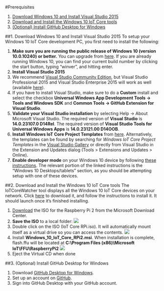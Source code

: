 #Prerequisites

1. [Download Windows 10 and Install Visual Studio 2015](#vs)
2. [Download and Install the Windows 10 IoT Core tools](#w10iot)
3. [(Optional) Install GitHub Desktop for Windows](#github)


<a name="vs"></a>
##1. Download Windows 10 and Install Visual Studio 2015
To setup your Windows 10 IoT Core development PC, you first need to install the following:

1.	**Make sure you are running the public release of Windows 10 (version 10.0.10240) or better.** You can upgrade from [here](http://www.microsoft.com/en-us/software-download/windows10). If you are already running Windows 10, you can find your current build number by clicking the start button, typing “winver”, and hitting enter.
2.	**Install Visual Studio 2015**
   1.	We recommend [Visual Studio Community Edition](http://go.microsoft.com/fwlink/?LinkID=534599), but Visual Studio Professional 2015 and Visual Studio Enterprise 2015 will work as well (available [here](http://go.microsoft.com/fwlink/?LinkID=534599)).
   2.	If you have to install Visual Studio, make sure to do a **Custom** install and select the checkbox **Universal Windows App Development Tools -> Tools and Windows SDK** and **Common Tools -> GitHub Extension for Visual Studio**.
   3.	**Validate your Visual Studio installation** by selecting Help -> About Microsoft Visual Studio. The required version of **Visual Studio** is **14.0.23107.0 D14Rel**. The required version of **Visual Studio Tools for Universal Windows Apps** is **14.0.23121.00 D14OOB**.
3.	**Install Windows IoT Core Project Templates** from [here](https://visualstudiogallery.msdn.microsoft.com/06507e74-41cf-47b2-b7fe-8a2624202d36). Alternatively, the templates can be found by searching for *Windows IoT Core Project Templates* in the [Visual Studio Gallery](https://visualstudiogallery.msdn.microsoft.com/) or directly from Visual Studio in the Extension and Updates dialog (Tools > Extensions and Updates > Online).
4.	**Enable developer mode** on your Windows 10 device by following [these instructions](https://msdn.microsoft.com/library/windows/apps/xaml/dn706236.aspx). The relevant portion of the linked instructions is the “Windows 10 Desktops/tablets” section, as you should be attempting setup with one of these devices.


<a name="w10iot"></a>
##2. Download and Install the Windows 10 IoT Core tools
The IoTCoreWatcher tool displays all the Windows 10 IoT Core devices on your network. Click [here](http://go.microsoft.com/fwlink/?LinkId=616847) to download it, and follow the instructions to install it. It should launch once it’s finished installing.

1.	[Download](http://go.microsoft.com/fwlink/?LinkId=616847) the ISO for the Raspberry Pi 2 from the Microsoft Download Center.
2.	**Save the ISO** to a local folder:
    ![](http://oliviak.blob.core.windows.net/blog/iot/4%201%20install%201.png)
3.	Double click on the ISO (IoT Core RPi.iso). It will automatically mount itself as a virtual drive so you can access the contents. ![](http://oliviak.blob.core.windows.net/blog/iot/4%201%20install%202.png)
4.	Install **Windows_10_IoT_Core_RPi2.msi**. When installation is complete, flash.ffu will be located at **C:\Program Files (x86)\Microsoft IoT\FFU\RaspberryPi2** ![](http://oliviak.blob.core.windows.net/blog/iot/4%201%20install%203.png)
5.	Eject the Virtual CD when done

<a name="github"></a>
##3. (Optional) Install GitHub Desktop for Windows
1.	Download [GitHub Desktop for Windows](https://desktop.github.com/).
2.	Set up an account on [GitHub](https://github.com/).
3.	Sign into GitHub Desktop with your GitHub account.
